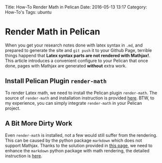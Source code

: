 Title: How-To Render Math in Pelican
Date: 2016-05-13 13:17
Category: How-To's
Tags: ubuntu

# Render Math in Pelican
When you get your research notes done with latex syntax in `.md`, and prepared to generate the site and `git push` it to your Github Page, terrible things happend that **Latex syntax parts are not rendered with Mathjax!**.  
This article introduces a convenient configure to your Pelican that once done, pages with Mathjax are generated **without** extra work.

## Install Pelican Plugin `render-math`
To render Latex math, we need to install the Pelican plugin `render-math`.
The source of `render-math` and installation instruction is provided [here](https://github.com/getpelican/pelican-plugins.git).
BTW, to my experience, you can simply integrate `render-math` in your Pelican project.

## A Bit More Dirty Work
Even `render-math` is installed, not a few would still suffer from the rendering. This can be caused by the python package `markdown` which does not support Mathjax. Thanks to the solution provided in [this page](http://wittawat.com/pelican_mathjax.html), we need to enhance the `markdown` python package with math rendering, the detailed instruction is [here](https://github.com/mayoff/python-markdown-mathjax).